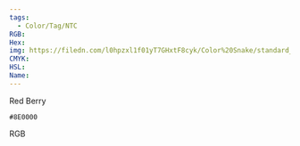 ```yaml
---
tags:
  - Color/Tag/NTC
RGB:
Hex:
img: https://filedn.com/l0hpzxl1f01yT7GHxtF8cyk/Color%20Snake/standard_csv_to_svg//8E0000.svg
CMYK:
HSL:
Name:
---
```

Red Berry
```palette
#8E0000
```
RGB
